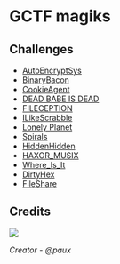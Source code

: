 # GCTF magiks

## Challenges
- [AutoEncryptSys](CTF/AutoEncryptSys)
- [BinaryBacon](CTF/BinaryBacon)
- [CookieAgent](CTF/CookieAgent)
- [DEAD BABE IS DEAD](CTF/DEAD%20BABE%20IS%20DEAD)
- [FILECEPTION](CTF/FILECEPTION)
- [ILikeScrabble](CTF/ILikeScrabble)
- [Lonely Planet](CTF/Lonely%20Planet)
- [Spirals](CTF/Spirals)
- [HiddenHidden](CTF/HiddenHidden)
- [HAXOR_MUSIX](CTF/HAXOR_MUSIX)
- [Where_Is_It](CTF/Where_Is_It)
- [DirtyHex](CTF/DirtyHex)
- [FileShare](CTF/FileShare)
## Credits
![](https://media.giphy.com/media/7ZWft74Fqo7aU/giphy.gif)

<i>Creator - @paux</i>
